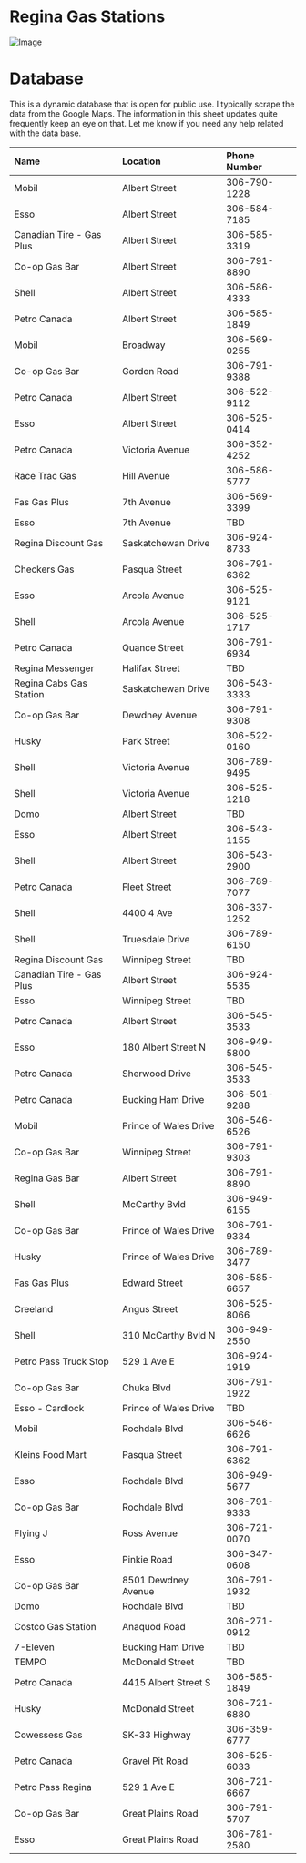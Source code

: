 # Regina Gas Stations

![Image](https://economicdevelopmentregina.com/wp-content/uploads/2022/05/City-Skyline-Compressed-Keithe-Hershmiller-cropped-1.jpg)

# Database

This is a dynamic database that is open for public use. I typically scrape the data from the Google Maps. The information in this sheet updates quite frequently keep an eye on that. Let me know if you need any help related with the data base. 


| Name                     | Location              | Phone Number  |
|:--------------------------|:-----------------------|:---------------|
| Mobil                    | Albert Street         | 306-790-1228  |
| Esso                     | Albert Street         | 306-584-7185  |
| Canadian Tire - Gas Plus | Albert Street         | 306-585-3319  |
| Co-op Gas Bar            | Albert Street         | 306-791-8890  |
| Shell                    | Albert Street         | 306-586-4333  |
| Petro Canada             | Albert Street         | 306-585-1849  |
| Mobil                    | Broadway              | 306-569-0255  |
| Co-op Gas Bar            | Gordon Road           | 306-791-9388  |
| Petro Canada             | Albert Street         | 306-522-9112  |
| Esso                     | Albert Street         | 306-525-0414  |
| Petro Canada             | Victoria Avenue       | 306-352-4252  |
| Race Trac Gas            | Hill Avenue           | 306-586-5777  |
| Fas Gas Plus             | 7th Avenue            | 306-569-3399  |
| Esso                     | 7th Avenue            | TBD           |
| Regina Discount Gas      | Saskatchewan Drive    | 306-924-8733  |
| Checkers Gas             | Pasqua Street         | 306-791-6362  |
| Esso                     | Arcola Avenue         | 306-525-9121  |
| Shell                    | Arcola Avenue         | 306-525-1717  |
| Petro Canada             | Quance Street         | 306-791-6934  |
| Regina Messenger         | Halifax Street        | TBD           |
| Regina Cabs Gas Station  | Saskatchewan Drive    | 306-543-3333  |
| Co-op Gas Bar            | Dewdney Avenue        | 306-791-9308  |
| Husky                    | Park Street           | 306-522-0160  |
| Shell                    | Victoria Avenue       | 306-789-9495  |
| Shell                    | Victoria Avenue       | 306-525-1218  |
| Domo                     | Albert Street         | TBD           |
| Esso                     | Albert Street         | 306-543-1155  |
| Shell                    | Albert Street         | 306-543-2900  |
| Petro Canada             | Fleet Street          | 306-789-7077  |
| Shell                    | 4400 4 Ave            | 306-337-1252  |
| Shell                    | Truesdale Drive       | 306-789-6150  |
| Regina Discount Gas      | Winnipeg Street       | TBD           |
| Canadian Tire - Gas Plus | Albert Street         | 306-924-5535  |
| Esso                     | Winnipeg Street       | TBD           |
| Petro Canada             | Albert Street         | 306-545-3533  |
| Esso                     | 180 Albert Street N   | 306-949-5800  |
| Petro Canada             | Sherwood Drive        | 306-545-3533  |
| Petro Canada             | Bucking Ham Drive     | 306-501-9288  |
| Mobil                    | Prince of Wales Drive | 306-546-6526  |
| Co-op Gas Bar            | Winnipeg Street       | 306-791-9303  |
| Regina Gas Bar           | Albert Street         | 306-791-8890  |
| Shell                    | McCarthy Bvld         | 306-949-6155  |
| Co-op Gas Bar            | Prince of Wales Drive | 306-791-9334  |
| Husky                    | Prince of Wales Drive | 306-789-3477  |
| Fas Gas Plus             | Edward Street         | 306-585-6657  |
| Creeland                 | Angus Street          | 306-525-8066  |
| Shell                    | 310 McCarthy Bvld N   | 306-949-2550  |
| Petro Pass Truck Stop    | 529 1 Ave E           | 306-924-1919  |
| Co-op Gas Bar            | Chuka Blvd            | 306-791-1922  |
| Esso - Cardlock          | Prince of Wales Drive | TBD           |
| Mobil                    | Rochdale Blvd         | 306-546-6626  |
| Kleins Food Mart         | Pasqua Street         | 306-791-6362  |
| Esso                     | Rochdale Blvd         | 306-949-5677  |
| Co-op Gas Bar            | Rochdale Blvd         | 306-791-9333  |
| Flying J                 | Ross Avenue           | 306-721-0070  |
| Esso                     | Pinkie Road           | 306-347-0608  |
| Co-op Gas Bar            | 8501 Dewdney Avenue   | 306-791-1932  |
| Domo                     | Rochdale Blvd         | TBD           |
| Costco Gas Station       | Anaquod Road          | 306-271-0912  |
| 7-Eleven                 | Bucking Ham Drive     | TBD           |
| TEMPO                    | McDonald Street       | TBD           |
| Petro Canada             | 4415 Albert Street S  | 306-585-1849  |
| Husky                    | McDonald Street       | 306-721-6880  |
| Cowessess Gas            | SK-33 Highway         | 306-359-6777  |
| Petro Canada             | Gravel Pit Road       | 306-525-6033  |
| Petro Pass Regina        | 529 1 Ave E           | 306-721-6667  |
| Co-op Gas Bar            | Great Plains Road     | 306-791-5707  |
| Esso                     | Great Plains Road     | 306-781-2580  |
